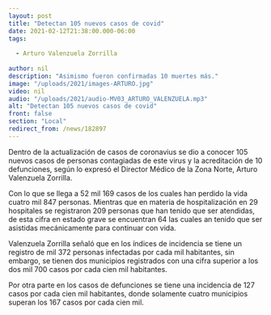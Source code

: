 ```yaml
---
layout: post
title: "Detectan 105 nuevos casos de covid"
date: 2021-02-12T21:38:00.000-06:00
tags:
  
  - Arturo Valenzuela Zorrilla
  
author: nil
description: "Asimismo fueron confirmadas 10 muertes más."
image: "/uploads/2021/images-ARTURO.jpg"
video: nil
audio: "/uploads/2021/audio-MV03_ARTURO_VALENZUELA.mp3"
alt: "Detectan 105 nuevos casos de covid"
front: false
section: "Local"
redirect_from: /news/182897
---
```


Dentro de la actualización de casos de coronavius se dio a conocer 105 nuevos casos de personas contagiadas de este virus y la acreditación de 10 defunciones, según lo expresó el Director Médico de la Zona Norte, Arturo Valenzuela Zorrilla.

Con lo que se llega a 52 mil 169 casos de los cuales han perdido la vida cuatro mil 847 personas. Mientras que en materia de hospitalización en 29 hospitales se registraron 209 personas que han tenido que ser atendidas, de esta cifra en estado grave se encuentran 64 las cuales an tenido que ser asistidas mecánicamente para continuar con vida.

Valenzuela Zorrilla señaló que en los índices de incidencia se tiene un registro de mil 372 personas infectadas por cada mil habitantes, sin embargo, se tienen dos municipios registrados con una cifra superior a los dos mil 700 casos por cada cien mil habitantes.

Por otra parte en los casos de defunciones se tiene una incidencia de 127 casos por cada cien mil habitantes, donde solamente cuatro municipios superan los 167 casos por cada cien mil.